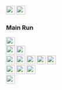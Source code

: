 <a href="http://rdyjun.github.io"><img src="https://img.shields.io/badge/blog-000000?style=for-the-badge&logo=Blogger&logoColor=white" height="24px"/></a>
<a href="http://rdyjun.github.io"><img src="https://img.shields.io/badge/rdyjun00@gmail.com-EA4335?style=for-the-badge&logo=gmail&logoColor=white" height="24px"/></a>

### Main Run

<img src="https://img.shields.io/badge/MySql-4479A1?style=for-the-badge&logo=MySql&logoColor=white" height="24px"/></a>  
<img src="https://img.shields.io/badge/JAVA-3A75B0?style=for-the-badge&logo=JAVA&logoColor=white" height="24px"/></a>
<img src="https://img.shields.io/badge/SpringBoot-6DB33F?style=for-the-badge&logo=SpringBoot&logoColor=white" height="24px"/></a>  
<img src="https://img.shields.io/badge/Typescript-3178C6?style=for-the-badge&logo=Typescript&logoColor=black" height="24px"/></a>
<img src="https://img.shields.io/badge/Javascript-F7DF1E?style=for-the-badge&logo=javascript&logoColor=black" height="24px"/></a>
<img src="https://img.shields.io/badge/Node.js-5FA04E?style=for-the-badge&logo=node.js&logoColor=white" height="24px"/></a>
<img src="https://img.shields.io/badge/Nest.js-E0234E?style=for-the-badge&logo=NestJS&logoColor=white" height="24px"/></a>
<img src="https://img.shields.io/badge/Typeorm-FE0803?style=for-the-badge&logo=Typeorm&logoColor=white" height="24px"/></a>  
<img src="https://img.shields.io/badge/Docker-2496ED?style=for-the-badge&logo=Docker&logoColor=white" height="24px"/></a>
<img src="https://img.shields.io/badge/Nginx-009639?style=for-the-badge&logo=Nginx&logoColor=white" height="24px"/></a>
<img src="https://img.shields.io/badge/Git-F05032?style=for-the-badge&logo=Git&logoColor=white" height="24px"/></a>  
<img src="https://img.shields.io/badge/Intellij IDEA-000000?style=for-the-badge&logo=Intellij IDEA&logoColor=white" height="24px"/></a>
